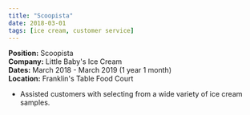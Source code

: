 ```yaml
---
title: "Scoopista"
date: 2018-03-01
tags: [ice cream, customer service]
---
```


**Position:** Scoopista  
**Company:** Little Baby's Ice Cream  
**Dates:** March 2018 - March 2019 (1 year 1 month)  
**Location:** Franklin's Table Food Court

- Assisted customers with selecting from a wide variety of ice cream samples.
